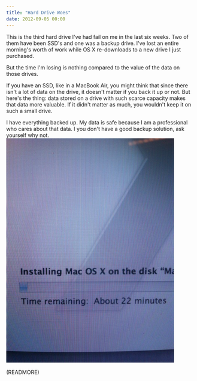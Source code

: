 ```yaml
---
title: "Hard Drive Woes"
date: 2012-09-05 00:00
---
```


This is the third hard drive I've had fail on me in the last six weeks. Two of them have been SSD's and one was a backup drive. I've lost an entire morning's worth of work while OS X re-downloads to a new drive I just purchased. 

But the time I'm losing is nothing compared to the value of the data on those drives. 

If you have an SSD, like in a MacBook Air, you might think that since there isn't a lot of data on the drive, it doesn't matter if you back it up or not. But here's the thing: data stored on a drive with such scarce capacity makes that data more valuable. If it didn't matter as much, you wouldn't keep it on such a small drive. 

I have everything backed up. My data is safe because I am a professional who cares about that data. I you don't have a good backup solution, ask yourself why not.<img src="/img/import/blog/SGFyZC1Ecml2ZS1X/BAFDC6017B224CAF9274A0A92A97E9D9.jpeg" class="img-responsive" />

(READMORE)

